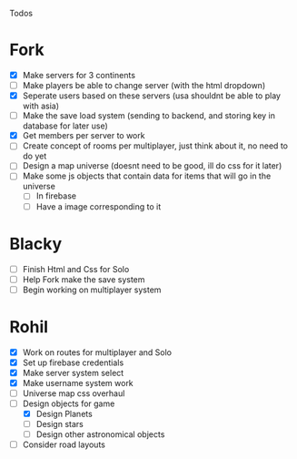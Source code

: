 Todos

# Fork
+ [x] Make servers for 3 continents
+ [ ] Make players be able to change server (with the html dropdown)
+ [x] Seperate users based on these servers (usa shouldnt be able to play with asia)
+ [ ] Make the save load system (sending to backend, and storing key in database for later use)
+ [x] Get members per server to work
+ [ ] Create concept of rooms per multiplayer, just think about it, no need to do yet
+ [ ] Design a map universe (doesnt need to be good, ill do css for it later)
+ [ ] Make some js objects that contain data for items that will go in the universe
  + [ ] In firebase
  + [ ] Have a image corresponding to it

# Blacky
+ [ ] Finish Html and Css for Solo
+ [ ] Help Fork make the save system
+ [ ] Begin working on multiplayer system

# Rohil
+ [x] Work on routes for multiplayer and Solo
+ [x] Set up firebase credentials
+ [x] Make server system select
+ [x] Make username system work
+ [ ] Universe map css overhaul
+ [ ] Design objects for game
  + [x] Design Planets
  + [ ] Design stars
  + [ ] Design other astronomical objects
+ [ ] Consider road layouts